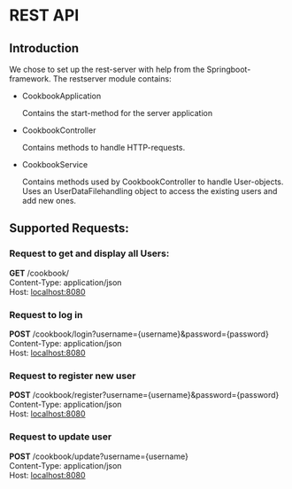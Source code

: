 # REST API

## Introduction

We chose to set up the rest-server with help from the Springboot-framework. The restserver module contains:

- CookbookApplication
    
    Contains the start-method for the server application
    
- CookbookController
    
    Contains methods to handle HTTP-requests. 
    
- CookbookService
    
    Contains methods used by CookbookController to handle User-objects. Uses an UserDataFilehandling object to access the existing users and add new ones.


## Supported Requests:

### Request to get and display all Users: 
**GET**  /cookbook/   
Content-Type: application/json  
Host: [localhost:8080](http://localhost:8080) 

### Request to log in
**POST** /cookbook/login?username={username}&password={password}  
Content-Type: application/json  
Host: [localhost:8080](http://localhost:8080) 

### Request to register new user
**POST** /cookbook/register?username={username}&password={password}  
Content-Type: application/json    
Host: [localhost:8080](http://localhost:8080)  

### Request to update user  
**POST** /cookbook/update?username={username}  
Content-Type: application/json    
Host: [localhost:8080](http://localhost:8080)   